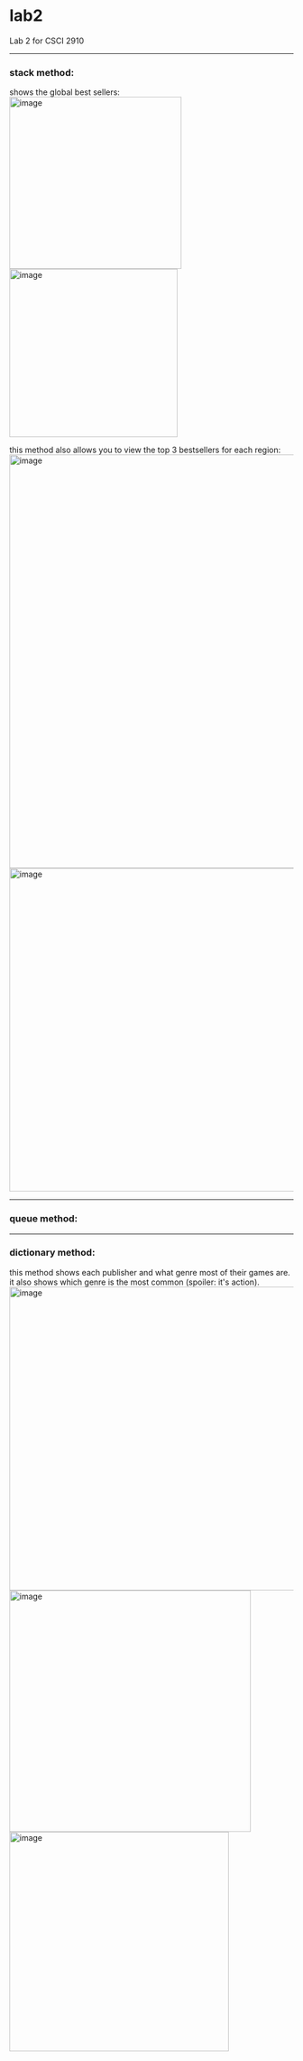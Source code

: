 # lab2
Lab 2 for CSCI 2910
<hr>

### stack method:
shows the global best sellers:
<br>
<img width="305" alt="image" src="https://github.com/kinsley7/lab2/assets/113950546/f4cc528d-35d5-46b4-8728-b5a98dfe1cfe">
<img width="298" alt="image" src="https://github.com/kinsley7/lab2/assets/113950546/a05922ff-4968-45eb-a5ab-9ed2038bd572">
<br>

this method also allows you to view the top 3 bestsellers for each region:
<br>
<img width="733" alt="image" src="https://github.com/kinsley7/lab2/assets/113950546/b1e93263-6388-441c-bdb0-de22cad6afc3">
<img width="573" alt="image" src="https://github.com/kinsley7/lab2/assets/113950546/2ccc7bcc-4c23-456d-acd5-748eb3319513">

<hr>

### queue method:

<hr>

### dictionary method:
this method shows each publisher and what genre most of their games are. it also shows which genre is the most common (spoiler: it's action).
<br> 
<img width="538" alt="image" src="https://github.com/kinsley7/lab2/assets/113950546/b8f1ea50-778c-4caf-8080-384d6914454e">
<img width="428" alt="image" src="https://github.com/kinsley7/lab2/assets/113950546/ad067345-c134-4c1c-87eb-489b7eb274ed">
<img width="389" alt="image" src="https://github.com/kinsley7/lab2/assets/113950546/8c90cfde-59ca-4b7e-a1ea-ff7ed2b5bb77">





